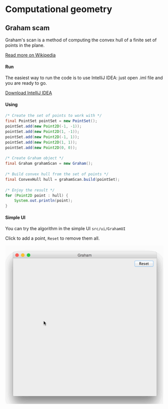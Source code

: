 Сomputational geometry
======================

## Graham scam
Graham's scan is a method of computing the convex hull of a finite set of points in the plane.

[Read more on Wikipedia](http://en.wikipedia.org/wiki/Graham_scan)

#### Run
The easiest way to run the code is to use IntelliJ IDEA: just open .iml file and you are ready to go.

[Download IntelliJ IDEA](https://www.jetbrains.com/idea/download/)

#### Using 
```java
/* Create the set of points to work with */
final PointSet pointSet = new PointSet();
pointSet.add(new Point2D(-1, -1));
pointSet.add(new Point2D(1, -1));
pointSet.add(new Point2D(-1, 1));
pointSet.add(new Point2D(1, 1));
pointSet.add(new Point2D(0, 0));

/* Create Graham object */
final Graham grahamScan = new Graham();

/* Build convex hull from the set of points */
final ConvexHull hull = grahamScan.build(pointSet);

/* Enjoy the result */
for (Point2D point : hull) {
    System.out.println(point);
}
```

#### Simple UI

You can try the algorithm in the simple UI `src/ui/GrahamUI`

Click to add a point, `Reset` to remove them all.

![Graham demo](https://raw.githubusercontent.com/aeyoa/computational-geometry/master/demo/graham-demo.gif)


